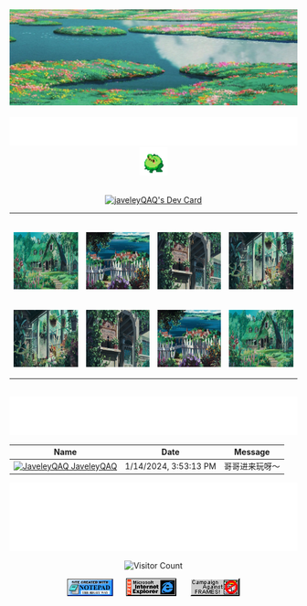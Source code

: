 <!-- - 👋 Hi, I’m @JaveleyQAQ
- 👀 I’m interested in ...
- 🌱 I’m currently learning ...
- 💞️ I’m looking to collaborate on ...
- 📫 How to reach me ... -->

<!---
JaveleyQAQ/JaveleyQAQ is a ✨ special ✨ repository because its `README.md` (this file) appears on your GitHub profile.
You can click the Preview link to take a look at your changes.
--->




<!-- "Hero" Header -->
<div align="center">
  <img src="./images/head.jpg" style="max-width: 100%;" alt="Welcome to my Github Profile" />
  <br />
  <br />
	 <img height="50" alt="My Name is Javeley and I like" src="./images/psersonal_note.svg" />
  <img alt="Afrog" height="50" src="images/afrog.gif"> 

  <br />
  <br />
  
<a href="https://app.daily.dev/javeley"><img src="https://api.daily.dev/devcards/5602940ab3c248749ccc790d07373cf5.png?r=w4c" width="150" alt="javeleyQAQ's Dev Card"/></a>
</div>


<!-- Social -->
<table width="100%" align="center">
<tr>
<td align="center">
<a href="https://javeley.vercel.app">
<strong> </strong>
<br />

<p>
<img alt="Globe" height="100" src="images/1.jpg">
</a>
</p>

</td>


<td align="center">
<a href="https://javeley.vercel.app/">
<strong>  </strong>
<br />

<p>
<img height="100" alt="Music" src="images/2.jpg"> 
</a>
</p>
</td>

<td align="center">
<a href="https://javeley.vercel.app/">
<strong>  </strong>
<br />

<p>
<img height="100" alt="Music" src="images/3.jpg"> 
</a>
</p>
</td>

<td align="center">
<a href="https://javeley.vercel.app/">
<br />
<p>
<img height="100" alt="Music" src="images/4.jpg"> 
</a>
</p>
</td>
</tr>


<!-- Social 2 -->

<tr>
<td align="center">
<a href="https://javeley.vercel.app/">
<p>
<img height="100" alt="Music" src="images/4.jpg"> 
</a>
</p>
</td>


<td align="center">
<a href="https://javeley.vercel.app/">
<p>
<img height="100" alt="Music" src="images/3.jpg"> 
</a>
</p>
</td>

<td align="center">
<a href="https://javeley.vercel.app/">
<p>
<img height="100" alt="Music" src="images/2.jpg"> 
</a>
</p>
</td>

<td align="center">
<a href="https://javeley.vercel.app/">
<p>
<img height="100" alt="Music" src="images/1.jpg"> 
</a>
</p>
</td>


</tr>
</table>

<br />
<div align="center">
<a href="https://github.com/BrunnerLivio/brunnerlivio/issues/62#issuecomment-new"><img src="images/guestbook.svg"></a> 
</div>


<!-- Guestbook -->
| Name | Date | Message |
|---|---|---|
| <a href="https://github.com/JaveleyQAQ"><img width="24" src="https://avatars.githubusercontent.com/u/132129852?v=4" alt="JaveleyQAQ" /> JaveleyQAQ</a> |1/14/2024, 3:53:13 PM| 哥哥进来玩呀～

<!-- /Guestbook -->

<!-- Footer -->

<div align="center">

<img height="120" alt="Thanks for visiting me" width="100%" src="./images/marquee.svg" />
<br />

![Visitor Count](https://profile-counter.glitch.me/JaveleyQAQ/count.svg)


<img src="./images/notepad.gif" alt="Site created with Notepad" height="30" />
<!-- "margin-right: whatever;" -->
<span>&nbsp;&nbsp;&nbsp;&nbsp;</span>  
<img src="./images/ie_logo.gif" alt="Microsoft Internet Explorer" />
<span>&nbsp;&nbsp;&nbsp;&nbsp;</span>  
<img src="./images/noframes.gif" alt="Microsoft Internet Explorer" />

</div>


